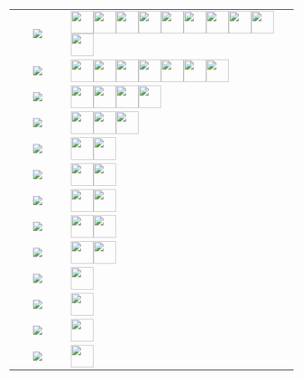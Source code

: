 <p align="center"><table width="1200px"><tr><td align="center" valign="middle" width="20%" >
<!-- table line=0 raw=0 start -->
<a href="https://github.com/memset0/memset0/issues/new?title=%3E%20vote%20%E5%A5%B3%E5%AD%A9%E7%BA%B8&body=%0AYou%20don't%20need%20to%20anything%20else%2C%20just%20click%20%60Submit%20new%20issue%60.%0A%0A%23%23%23%23%20Notice%0A%0A*%20Don't%20send%20a%20new%20task%20while%20any%20Github%20Action%20is%20running%0A*%20You%20can%20view%20statistics%20%5Bhere%5D(https%3A%2F%2Fgithub.com%2Fmemset0%2Fmemset0%2Fblob%2Fmaster%2Fpages%2Ftags.md).%0A*%20You%20can%20vote%20as%20many%20times%20as%20you%20want%2C%20but%20for%20the%20same%20tag%2C%20only%20one%20vote%20would%20be%20calculated%20per%2012%20hours.%0A*%20You%20can%20vote%20for%20multiple%20tags%20at%20the%20same%20time%2C%20by%20changing%20title%20of%20issue%20to%20%60%3E%20vote%20%3Ctag1%3E%20%3Ctag2%3E%20%3Ctag3%3E%20...%60%0A"><img src="https://shields.io/badge/女孩纸-x10-E16B8C?style=flat"></a>
<!-- table line=0 raw=0 end -->
</td><td width="80%" valign="middle" >
<!-- table line=0 raw=1 start -->
<a href="https://github.com/memset0"><img src="https://avatars.githubusercontent.com/memset0" height="40"></a><a href="https://github.com/bossbaby2005"><img src="https://avatars.githubusercontent.com/bossbaby2005" height="40"></a><a href="https://github.com/luoguZLY"><img src="https://avatars.githubusercontent.com/luoguZLY" height="40"></a><a href="https://github.com/Codevka"><img src="https://avatars.githubusercontent.com/Codevka" height="40"></a><a href="https://github.com/FLDPMpang"><img src="https://avatars.githubusercontent.com/FLDPMpang" height="40"></a><a href="https://github.com/EtaoinWu"><img src="https://avatars.githubusercontent.com/EtaoinWu" height="40"></a><a href="https://github.com/lbr77"><img src="https://avatars.githubusercontent.com/lbr77" height="40"></a><a href="https://github.com/Frame233"><img src="https://avatars.githubusercontent.com/Frame233" height="40"></a><a href="https://github.com/Alkaid-Star"><img src="https://avatars.githubusercontent.com/Alkaid-Star" height="40"></a><a href="https://github.com/Yiyuan-Luo"><img src="https://avatars.githubusercontent.com/Yiyuan-Luo" height="40"></a>
<!-- table line=0 raw=1 end -->
</td></tr><tr><td align="center" valign="middle" width="20%" >
<!-- table line=1 raw=0 start -->
<a href="https://github.com/memset0/memset0/issues/new?title=%3E%20vote%20OIer&body=%0AYou%20don't%20need%20to%20anything%20else%2C%20just%20click%20%60Submit%20new%20issue%60.%0A%0A%23%23%23%23%20Notice%0A%0A*%20Don't%20send%20a%20new%20task%20while%20any%20Github%20Action%20is%20running%0A*%20You%20can%20view%20statistics%20%5Bhere%5D(https%3A%2F%2Fgithub.com%2Fmemset0%2Fmemset0%2Fblob%2Fmaster%2Fpages%2Ftags.md).%0A*%20You%20can%20vote%20as%20many%20times%20as%20you%20want%2C%20but%20for%20the%20same%20tag%2C%20only%20one%20vote%20would%20be%20calculated%20per%2012%20hours.%0A*%20You%20can%20vote%20for%20multiple%20tags%20at%20the%20same%20time%2C%20by%20changing%20title%20of%20issue%20to%20%60%3E%20vote%20%3Ctag1%3E%20%3Ctag2%3E%20%3Ctag3%3E%20...%60%0A"><img src="https://shields.io/badge/OIer-x10-brightgreen?style=flat"></a>
<!-- table line=1 raw=0 end -->
</td><td width="80%" valign="middle" >
<!-- table line=1 raw=1 start -->
<a href="https://github.com/memset0"><img src="https://avatars.githubusercontent.com/memset0" height="40"></a><a href="https://github.com/tarjin-fans"><img src="https://avatars.githubusercontent.com/tarjin-fans" height="40"></a><a href="https://github.com/haraki-argon"><img src="https://avatars.githubusercontent.com/haraki-argon" height="40"></a><a href="https://github.com/Menci"><img src="https://avatars.githubusercontent.com/Menci" height="40"></a><a href="https://github.com/EtaoinWu"><img src="https://avatars.githubusercontent.com/EtaoinWu" height="40"></a><a href="https://github.com/yezhiyi9670"><img src="https://avatars.githubusercontent.com/yezhiyi9670" height="40"></a><a href="https://github.com/Ruakker"><img src="https://avatars.githubusercontent.com/Ruakker" height="40"></a>
<!-- table line=1 raw=1 end -->
</td></tr><tr><td align="center" valign="middle" width="20%" >
<!-- table line=2 raw=0 start -->
<a href="https://github.com/memset0/memset0/issues/new?title=%3E%20vote%20%E8%90%8C%E8%90%8C%E5%93%92&body=%0AYou%20don't%20need%20to%20anything%20else%2C%20just%20click%20%60Submit%20new%20issue%60.%0A%0A%23%23%23%23%20Notice%0A%0A*%20Don't%20send%20a%20new%20task%20while%20any%20Github%20Action%20is%20running%0A*%20You%20can%20view%20statistics%20%5Bhere%5D(https%3A%2F%2Fgithub.com%2Fmemset0%2Fmemset0%2Fblob%2Fmaster%2Fpages%2Ftags.md).%0A*%20You%20can%20vote%20as%20many%20times%20as%20you%20want%2C%20but%20for%20the%20same%20tag%2C%20only%20one%20vote%20would%20be%20calculated%20per%2012%20hours.%0A*%20You%20can%20vote%20for%20multiple%20tags%20at%20the%20same%20time%2C%20by%20changing%20title%20of%20issue%20to%20%60%3E%20vote%20%3Ctag1%3E%20%3Ctag2%3E%20%3Ctag3%3E%20...%60%0A"><img src="https://shields.io/badge/萌萌哒-x6-FF69B4?style=flat"></a>
<!-- table line=2 raw=0 end -->
</td><td width="80%" valign="middle" >
<!-- table line=2 raw=1 start -->
<a href="https://github.com/memset0"><img src="https://avatars.githubusercontent.com/memset0" height="40"></a><a href="https://github.com/GitPinkRabbit"><img src="https://avatars.githubusercontent.com/GitPinkRabbit" height="40"></a><a href="https://github.com/tarjin-fans"><img src="https://avatars.githubusercontent.com/tarjin-fans" height="40"></a><a href="https://github.com/luoguZLY"><img src="https://avatars.githubusercontent.com/luoguZLY" height="40"></a>
<!-- table line=2 raw=1 end -->
</td></tr><tr><td align="center" valign="middle" width="20%" >
<!-- table line=3 raw=0 start -->
<a href="https://github.com/memset0/memset0/issues/new?title=%3E%20vote%20%E5%8F%AF%E7%88%B1&body=%0AYou%20don't%20need%20to%20anything%20else%2C%20just%20click%20%60Submit%20new%20issue%60.%0A%0A%23%23%23%23%20Notice%0A%0A*%20Don't%20send%20a%20new%20task%20while%20any%20Github%20Action%20is%20running%0A*%20You%20can%20view%20statistics%20%5Bhere%5D(https%3A%2F%2Fgithub.com%2Fmemset0%2Fmemset0%2Fblob%2Fmaster%2Fpages%2Ftags.md).%0A*%20You%20can%20vote%20as%20many%20times%20as%20you%20want%2C%20but%20for%20the%20same%20tag%2C%20only%20one%20vote%20would%20be%20calculated%20per%2012%20hours.%0A*%20You%20can%20vote%20for%20multiple%20tags%20at%20the%20same%20time%2C%20by%20changing%20title%20of%20issue%20to%20%60%3E%20vote%20%3Ctag1%3E%20%3Ctag2%3E%20%3Ctag3%3E%20...%60%0A"><img src="https://shields.io/badge/可爱-x6-blueviolet?style=flat"></a>
<!-- table line=3 raw=0 end -->
</td><td width="80%" valign="middle" >
<!-- table line=3 raw=1 start -->
<a href="https://github.com/memset0"><img src="https://avatars.githubusercontent.com/memset0" height="40"></a><a href="https://github.com/tarjin-fans"><img src="https://avatars.githubusercontent.com/tarjin-fans" height="40"></a><a href="https://github.com/EtaoinWu"><img src="https://avatars.githubusercontent.com/EtaoinWu" height="40"></a>
<!-- table line=3 raw=1 end -->
</td></tr><tr><td align="center" valign="middle" width="20%" >
<!-- table line=4 raw=0 start -->
<a href="https://github.com/memset0/memset0/issues/new?title=%3E%20vote%20%E6%B8%A9%E6%9F%94&body=%0AYou%20don't%20need%20to%20anything%20else%2C%20just%20click%20%60Submit%20new%20issue%60.%0A%0A%23%23%23%23%20Notice%0A%0A*%20Don't%20send%20a%20new%20task%20while%20any%20Github%20Action%20is%20running%0A*%20You%20can%20view%20statistics%20%5Bhere%5D(https%3A%2F%2Fgithub.com%2Fmemset0%2Fmemset0%2Fblob%2Fmaster%2Fpages%2Ftags.md).%0A*%20You%20can%20vote%20as%20many%20times%20as%20you%20want%2C%20but%20for%20the%20same%20tag%2C%20only%20one%20vote%20would%20be%20calculated%20per%2012%20hours.%0A*%20You%20can%20vote%20for%20multiple%20tags%20at%20the%20same%20time%2C%20by%20changing%20title%20of%20issue%20to%20%60%3E%20vote%20%3Ctag1%3E%20%3Ctag2%3E%20%3Ctag3%3E%20...%60%0A"><img src="https://shields.io/badge/温柔-x4-EB7A77?style=flat"></a>
<!-- table line=4 raw=0 end -->
</td><td width="80%" valign="middle" >
<!-- table line=4 raw=1 start -->
<a href="https://github.com/memset0"><img src="https://avatars.githubusercontent.com/memset0" height="40"></a><a href="https://github.com/tarjin-fans"><img src="https://avatars.githubusercontent.com/tarjin-fans" height="40"></a>
<!-- table line=4 raw=1 end -->
</td></tr><tr><td align="center" valign="middle" width="20%" >
<!-- table line=5 raw=0 start -->
<a href="https://github.com/memset0/memset0/issues/new?title=%3E%20vote%20C%2B%2B&body=%0AYou%20don't%20need%20to%20anything%20else%2C%20just%20click%20%60Submit%20new%20issue%60.%0A%0A%23%23%23%23%20Notice%0A%0A*%20Don't%20send%20a%20new%20task%20while%20any%20Github%20Action%20is%20running%0A*%20You%20can%20view%20statistics%20%5Bhere%5D(https%3A%2F%2Fgithub.com%2Fmemset0%2Fmemset0%2Fblob%2Fmaster%2Fpages%2Ftags.md).%0A*%20You%20can%20vote%20as%20many%20times%20as%20you%20want%2C%20but%20for%20the%20same%20tag%2C%20only%20one%20vote%20would%20be%20calculated%20per%2012%20hours.%0A*%20You%20can%20vote%20for%20multiple%20tags%20at%20the%20same%20time%2C%20by%20changing%20title%20of%20issue%20to%20%60%3E%20vote%20%3Ctag1%3E%20%3Ctag2%3E%20%3Ctag3%3E%20...%60%0A"><img src="https://shields.io/badge/C++-x4-7B90D2?style=flat"></a>
<!-- table line=5 raw=0 end -->
</td><td width="80%" valign="middle" >
<!-- table line=5 raw=1 start -->
<a href="https://github.com/memset0"><img src="https://avatars.githubusercontent.com/memset0" height="40"></a><a href="https://github.com/tarjin-fans"><img src="https://avatars.githubusercontent.com/tarjin-fans" height="40"></a>
<!-- table line=5 raw=1 end -->
</td></tr><tr><td align="center" valign="middle" width="20%" >
<!-- table line=6 raw=0 start -->
<a href="https://github.com/memset0/memset0/issues/new?title=%3E%20vote%20JavaScript&body=%0AYou%20don't%20need%20to%20anything%20else%2C%20just%20click%20%60Submit%20new%20issue%60.%0A%0A%23%23%23%23%20Notice%0A%0A*%20Don't%20send%20a%20new%20task%20while%20any%20Github%20Action%20is%20running%0A*%20You%20can%20view%20statistics%20%5Bhere%5D(https%3A%2F%2Fgithub.com%2Fmemset0%2Fmemset0%2Fblob%2Fmaster%2Fpages%2Ftags.md).%0A*%20You%20can%20vote%20as%20many%20times%20as%20you%20want%2C%20but%20for%20the%20same%20tag%2C%20only%20one%20vote%20would%20be%20calculated%20per%2012%20hours.%0A*%20You%20can%20vote%20for%20multiple%20tags%20at%20the%20same%20time%2C%20by%20changing%20title%20of%20issue%20to%20%60%3E%20vote%20%3Ctag1%3E%20%3Ctag2%3E%20%3Ctag3%3E%20...%60%0A"><img src="https://shields.io/badge/JavaScript-x3-CC2211?style=flat"></a>
<!-- table line=6 raw=0 end -->
</td><td width="80%" valign="middle" >
<!-- table line=6 raw=1 start -->
<a href="https://github.com/memset0"><img src="https://avatars.githubusercontent.com/memset0" height="40"></a><a href="https://github.com/tarjin-fans"><img src="https://avatars.githubusercontent.com/tarjin-fans" height="40"></a>
<!-- table line=6 raw=1 end -->
</td></tr><tr><td align="center" valign="middle" width="20%" >
<!-- table line=7 raw=0 start -->
<a href="https://github.com/memset0/memset0/issues/new?title=%3E%20vote%20Python&body=%0AYou%20don't%20need%20to%20anything%20else%2C%20just%20click%20%60Submit%20new%20issue%60.%0A%0A%23%23%23%23%20Notice%0A%0A*%20Don't%20send%20a%20new%20task%20while%20any%20Github%20Action%20is%20running%0A*%20You%20can%20view%20statistics%20%5Bhere%5D(https%3A%2F%2Fgithub.com%2Fmemset0%2Fmemset0%2Fblob%2Fmaster%2Fpages%2Ftags.md).%0A*%20You%20can%20vote%20as%20many%20times%20as%20you%20want%2C%20but%20for%20the%20same%20tag%2C%20only%20one%20vote%20would%20be%20calculated%20per%2012%20hours.%0A*%20You%20can%20vote%20for%20multiple%20tags%20at%20the%20same%20time%2C%20by%20changing%20title%20of%20issue%20to%20%60%3E%20vote%20%3Ctag1%3E%20%3Ctag2%3E%20%3Ctag3%3E%20...%60%0A"><img src="https://shields.io/badge/Python-x3-yellow?style=flat"></a>
<!-- table line=7 raw=0 end -->
</td><td width="80%" valign="middle" >
<!-- table line=7 raw=1 start -->
<a href="https://github.com/memset0"><img src="https://avatars.githubusercontent.com/memset0" height="40"></a><a href="https://github.com/tarjin-fans"><img src="https://avatars.githubusercontent.com/tarjin-fans" height="40"></a>
<!-- table line=7 raw=1 end -->
</td></tr><tr><td align="center" valign="middle" width="20%" >
<!-- table line=8 raw=0 start -->
<a href="https://github.com/memset0/memset0/issues/new?title=%3E%20vote%20Github&body=%0AYou%20don't%20need%20to%20anything%20else%2C%20just%20click%20%60Submit%20new%20issue%60.%0A%0A%23%23%23%23%20Notice%0A%0A*%20Don't%20send%20a%20new%20task%20while%20any%20Github%20Action%20is%20running%0A*%20You%20can%20view%20statistics%20%5Bhere%5D(https%3A%2F%2Fgithub.com%2Fmemset0%2Fmemset0%2Fblob%2Fmaster%2Fpages%2Ftags.md).%0A*%20You%20can%20vote%20as%20many%20times%20as%20you%20want%2C%20but%20for%20the%20same%20tag%2C%20only%20one%20vote%20would%20be%20calculated%20per%2012%20hours.%0A*%20You%20can%20vote%20for%20multiple%20tags%20at%20the%20same%20time%2C%20by%20changing%20title%20of%20issue%20to%20%60%3E%20vote%20%3Ctag1%3E%20%3Ctag2%3E%20%3Ctag3%3E%20...%60%0A"><img src="https://shields.io/badge/Github-x3-24292F?style=flat"></a>
<!-- table line=8 raw=0 end -->
</td><td width="80%" valign="middle" >
<!-- table line=8 raw=1 start -->
<a href="https://github.com/memset0"><img src="https://avatars.githubusercontent.com/memset0" height="40"></a><a href="https://github.com/tarjin-fans"><img src="https://avatars.githubusercontent.com/tarjin-fans" height="40"></a>
<!-- table line=8 raw=1 end -->
</td></tr><tr><td align="center" valign="middle" width="20%" >
<!-- table line=9 raw=0 start -->
<a href="https://github.com/memset0/memset0/issues/new?title=%3E%20vote%20%E7%AC%A8%E8%9B%8B&body=%0AYou%20don't%20need%20to%20anything%20else%2C%20just%20click%20%60Submit%20new%20issue%60.%0A%0A%23%23%23%23%20Notice%0A%0A*%20Don't%20send%20a%20new%20task%20while%20any%20Github%20Action%20is%20running%0A*%20You%20can%20view%20statistics%20%5Bhere%5D(https%3A%2F%2Fgithub.com%2Fmemset0%2Fmemset0%2Fblob%2Fmaster%2Fpages%2Ftags.md).%0A*%20You%20can%20vote%20as%20many%20times%20as%20you%20want%2C%20but%20for%20the%20same%20tag%2C%20only%20one%20vote%20would%20be%20calculated%20per%2012%20hours.%0A*%20You%20can%20vote%20for%20multiple%20tags%20at%20the%20same%20time%2C%20by%20changing%20title%20of%20issue%20to%20%60%3E%20vote%20%3Ctag1%3E%20%3Ctag2%3E%20%3Ctag3%3E%20...%60%0A"><img src="https://shields.io/badge/笨蛋-x1-2EA9DF?style=flat"></a>
<!-- table line=9 raw=0 end -->
</td><td width="80%" valign="middle" >
<!-- table line=9 raw=1 start -->
<a href="https://github.com/memset0"><img src="https://avatars.githubusercontent.com/memset0" height="40"></a>
<!-- table line=9 raw=1 end -->
</td></tr><tr><td align="center" valign="middle" width="20%" >
<!-- table line=10 raw=0 start -->
<a href="https://github.com/memset0/memset0/issues/new?title=%3E%20vote%20TypeScript&body=%0AYou%20don't%20need%20to%20anything%20else%2C%20just%20click%20%60Submit%20new%20issue%60.%0A%0A%23%23%23%23%20Notice%0A%0A*%20Don't%20send%20a%20new%20task%20while%20any%20Github%20Action%20is%20running%0A*%20You%20can%20view%20statistics%20%5Bhere%5D(https%3A%2F%2Fgithub.com%2Fmemset0%2Fmemset0%2Fblob%2Fmaster%2Fpages%2Ftags.md).%0A*%20You%20can%20vote%20as%20many%20times%20as%20you%20want%2C%20but%20for%20the%20same%20tag%2C%20only%20one%20vote%20would%20be%20calculated%20per%2012%20hours.%0A*%20You%20can%20vote%20for%20multiple%20tags%20at%20the%20same%20time%2C%20by%20changing%20title%20of%20issue%20to%20%60%3E%20vote%20%3Ctag1%3E%20%3Ctag2%3E%20%3Ctag3%3E%20...%60%0A"><img src="https://shields.io/badge/TypeScript-x2-blue?style=flat"></a>
<!-- table line=10 raw=0 end -->
</td><td width="80%" valign="middle" >
<!-- table line=10 raw=1 start -->
<a href="https://github.com/memset0"><img src="https://avatars.githubusercontent.com/memset0" height="40"></a>
<!-- table line=10 raw=1 end -->
</td></tr><tr><td align="center" valign="middle" width="20%" >
<!-- table line=11 raw=0 start -->
<a href="https://github.com/memset0/memset0/issues/new?title=%3E%20vote%20Vue&body=%0AYou%20don't%20need%20to%20anything%20else%2C%20just%20click%20%60Submit%20new%20issue%60.%0A%0A%23%23%23%23%20Notice%0A%0A*%20Don't%20send%20a%20new%20task%20while%20any%20Github%20Action%20is%20running%0A*%20You%20can%20view%20statistics%20%5Bhere%5D(https%3A%2F%2Fgithub.com%2Fmemset0%2Fmemset0%2Fblob%2Fmaster%2Fpages%2Ftags.md).%0A*%20You%20can%20vote%20as%20many%20times%20as%20you%20want%2C%20but%20for%20the%20same%20tag%2C%20only%20one%20vote%20would%20be%20calculated%20per%2012%20hours.%0A*%20You%20can%20vote%20for%20multiple%20tags%20at%20the%20same%20time%2C%20by%20changing%20title%20of%20issue%20to%20%60%3E%20vote%20%3Ctag1%3E%20%3Ctag2%3E%20%3Ctag3%3E%20...%60%0A"><img src="https://shields.io/badge/Vue-x1-42B983?style=flat"></a>
<!-- table line=11 raw=0 end -->
</td><td width="80%" valign="middle" >
<!-- table line=11 raw=1 start -->
<a href="https://github.com/memset0"><img src="https://avatars.githubusercontent.com/memset0" height="40"></a>
<!-- table line=11 raw=1 end -->
</td></tr><tr><td align="center" valign="middle" width="20%" >
<!-- table line=12 raw=0 start -->
<a href="https://github.com/memset0/memset0/issues/new?title=%3E%20vote%20Docker&body=%0AYou%20don't%20need%20to%20anything%20else%2C%20just%20click%20%60Submit%20new%20issue%60.%0A%0A%23%23%23%23%20Notice%0A%0A*%20Don't%20send%20a%20new%20task%20while%20any%20Github%20Action%20is%20running%0A*%20You%20can%20view%20statistics%20%5Bhere%5D(https%3A%2F%2Fgithub.com%2Fmemset0%2Fmemset0%2Fblob%2Fmaster%2Fpages%2Ftags.md).%0A*%20You%20can%20vote%20as%20many%20times%20as%20you%20want%2C%20but%20for%20the%20same%20tag%2C%20only%20one%20vote%20would%20be%20calculated%20per%2012%20hours.%0A*%20You%20can%20vote%20for%20multiple%20tags%20at%20the%20same%20time%2C%20by%20changing%20title%20of%20issue%20to%20%60%3E%20vote%20%3Ctag1%3E%20%3Ctag2%3E%20%3Ctag3%3E%20...%60%0A"><img src="https://shields.io/badge/Docker-x1-2496ED?style=flat"></a>
<!-- table line=12 raw=0 end -->
</td><td width="80%" valign="middle" >
<!-- table line=12 raw=1 start -->
<a href="https://github.com/memset0"><img src="https://avatars.githubusercontent.com/memset0" height="40"></a>
<!-- table line=12 raw=1 end -->
</td></tr></table></p>
